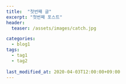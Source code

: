 ```yaml
---
title:  "첫번째 글"
excerpt: "첫번째 포스트"
header:
  teaser: /assets/images/catch.jpg

categories:
  - blog1
tags:
  - tag1
  - tag2
  
last_modified_at: 2020-04-03T12:00:00+09:00
---
```




